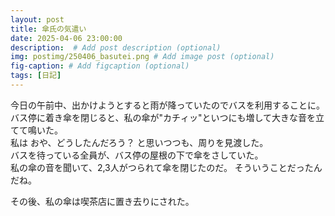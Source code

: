 ```yaml
---
layout: post
title: 傘氏の気遣い
date: 2025-04-06 23:00:00
description:  # Add post description (optional)
img: postimg/250406_basutei.png # Add image post (optional)
fig-caption: # Add figcaption (optional)
tags: [日記]
---
```

今日の午前中、出かけようとすると雨が降っていたのでバスを利用することに。<br>
バス停に着き傘を閉じると、私の傘が"カチィッ"といつにも増して大きな音を立てて鳴いた。<br>
私は おや、どうしたんだろう？ と思いつつも、周りを見渡した。<br>
バスを待っている全員が、バス停の屋根の下で傘をさしていた。<br>
私の傘の音を聞いて、2,3人がつられて傘を閉じたのだ。
そういうことだったんだね。<br>

その後、私の傘は喫茶店に置き去りにされた。